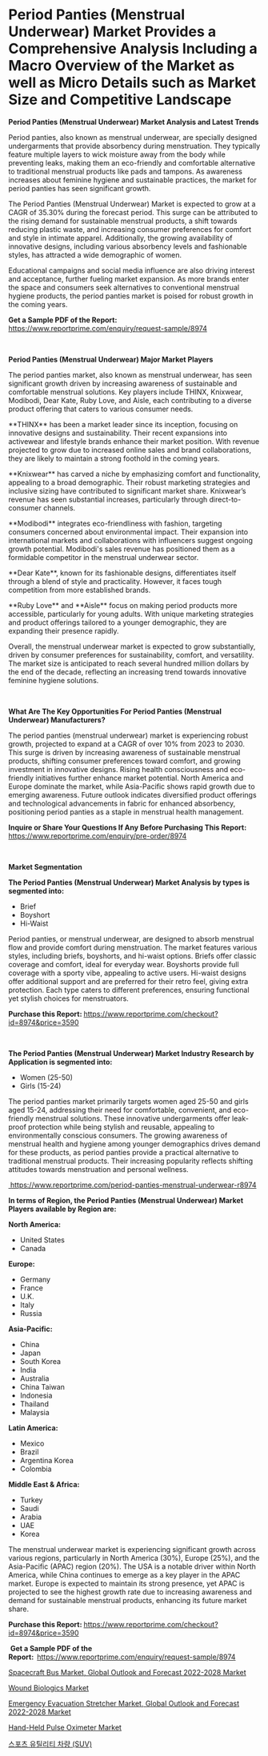<p><h1>Period Panties (Menstrual Underwear) Market Provides a Comprehensive Analysis Including a Macro Overview of the Market as well as Micro Details such as Market Size and Competitive Landscape</h1></p><p><strong>Period Panties (Menstrual Underwear) Market Analysis and Latest Trends</strong></p>
<p><p>Period panties, also known as menstrual underwear, are specially designed undergarments that provide absorbency during menstruation. They typically feature multiple layers to wick moisture away from the body while preventing leaks, making them an eco-friendly and comfortable alternative to traditional menstrual products like pads and tampons. As awareness increases about feminine hygiene and sustainable practices, the market for period panties has seen significant growth.</p><p>The Period Panties (Menstrual Underwear) Market is expected to grow at a CAGR of 35.30% during the forecast period. This surge can be attributed to the rising demand for sustainable menstrual products, a shift towards reducing plastic waste, and increasing consumer preferences for comfort and style in intimate apparel. Additionally, the growing availability of innovative designs, including various absorbency levels and fashionable styles, has attracted a wide demographic of women. </p><p>Educational campaigns and social media influence are also driving interest and acceptance, further fueling market expansion. As more brands enter the space and consumers seek alternatives to conventional menstrual hygiene products, the period panties market is poised for robust growth in the coming years.</p></p>
<p><strong>Get a Sample PDF of the Report:&nbsp;</strong> <a href="https://www.reportprime.com/enquiry/request-sample/8974">https://www.reportprime.com/enquiry/request-sample/8974</a></p>
<p>&nbsp;</p>
<p><strong>Period Panties (Menstrual Underwear) Major Market Players</strong></p>
<p><p>The period panties market, also known as menstrual underwear, has seen significant growth driven by increasing awareness of sustainable and comfortable menstrual solutions. Key players include THINX, Knixwear, Modibodi, Dear Kate, Ruby Love, and Aisle, each contributing to a diverse product offering that caters to various consumer needs.</p><p>**THINX** has been a market leader since its inception, focusing on innovative designs and sustainability. Their recent expansions into activewear and lifestyle brands enhance their market position. With revenue projected to grow due to increased online sales and brand collaborations, they are likely to maintain a strong foothold in the coming years.</p><p>**Knixwear** has carved a niche by emphasizing comfort and functionality, appealing to a broad demographic. Their robust marketing strategies and inclusive sizing have contributed to significant market share. Knixwear’s revenue has seen substantial increases, particularly through direct-to-consumer channels.</p><p>**Modibodi** integrates eco-friendliness with fashion, targeting consumers concerned about environmental impact. Their expansion into international markets and collaborations with influencers suggest ongoing growth potential. Modibodi's sales revenue has positioned them as a formidable competitor in the menstrual underwear sector.</p><p>**Dear Kate**, known for its fashionable designs, differentiates itself through a blend of style and practicality. However, it faces tough competition from more established brands.</p><p>**Ruby Love** and **Aisle** focus on making period products more accessible, particularly for young adults. With unique marketing strategies and product offerings tailored to a younger demographic, they are expanding their presence rapidly.</p><p>Overall, the menstrual underwear market is expected to grow substantially, driven by consumer preferences for sustainability, comfort, and versatility. The market size is anticipated to reach several hundred million dollars by the end of the decade, reflecting an increasing trend towards innovative feminine hygiene solutions.</p></p>
<p>&nbsp;</p>
<p><strong>What Are The Key Opportunities For Period Panties (Menstrual Underwear) Manufacturers?</strong></p>
<p><p>The period panties (menstrual underwear) market is experiencing robust growth, projected to expand at a CAGR of over 10% from 2023 to 2030. This surge is driven by increasing awareness of sustainable menstrual products, shifting consumer preferences toward comfort, and growing investment in innovative designs. Rising health consciousness and eco-friendly initiatives further enhance market potential. North America and Europe dominate the market, while Asia-Pacific shows rapid growth due to emerging awareness. Future outlook indicates diversified product offerings and technological advancements in fabric for enhanced absorbency, positioning period panties as a staple in menstrual health management.</p></p>
<p><strong>Inquire or Share Your Questions If Any Before Purchasing This Report:</strong> <a href="https://www.reportprime.com/enquiry/pre-order/8974">https://www.reportprime.com/enquiry/pre-order/8974</a></p>
<p>&nbsp;</p>
<p><strong>Market Segmentation</strong></p>
<p><strong>The Period Panties (Menstrual Underwear) Market Analysis by types is segmented into:</strong></p>
<p><ul><li>Brief</li><li>Boyshort</li><li>Hi-Waist</li></ul></p>
<p><p>Period panties, or menstrual underwear, are designed to absorb menstrual flow and provide comfort during menstruation. The market features various styles, including briefs, boyshorts, and hi-waist options. Briefs offer classic coverage and comfort, ideal for everyday wear. Boyshorts provide full coverage with a sporty vibe, appealing to active users. Hi-waist designs offer additional support and are preferred for their retro feel, giving extra protection. Each type caters to different preferences, ensuring functional yet stylish choices for menstruators.</p></p>
<p><strong>Purchase this Report:&nbsp;</strong><a href="https://www.reportprime.com/checkout?id=8974&price=3590">https://www.reportprime.com/checkout?id=8974&price=3590</a></p>
<p>&nbsp;</p>
<p><strong>The Period Panties (Menstrual Underwear) Market Industry Research by Application is segmented into:</strong></p>
<p><ul><li>Women (25-50)</li><li>Girls (15-24)</li></ul></p>
<p><p>The period panties market primarily targets women aged 25-50 and girls aged 15-24, addressing their need for comfortable, convenient, and eco-friendly menstrual solutions. These innovative undergarments offer leak-proof protection while being stylish and reusable, appealing to environmentally conscious consumers. The growing awareness of menstrual health and hygiene among younger demographics drives demand for these products, as period panties provide a practical alternative to traditional menstrual products. Their increasing popularity reflects shifting attitudes towards menstruation and personal wellness.</p></p>
<p><a href="https://www.reportprime.com/period-panties-menstrual-underwear-r8974">&nbsp;https://www.reportprime.com/period-panties-menstrual-underwear-r8974</a></p>
<p><strong>In terms of Region, the Period Panties (Menstrual Underwear) Market Players available by Region are:</strong></p>
<p>
    <p> <strong> North America: </strong>
        <ul>
            <li>United States</li>
            <li>Canada</li>
        </ul>
        </p> 
    <p> <strong> Europe: </strong>
        <ul>
            <li>Germany</li>
            <li>France</li>
            <li>U.K.</li>
            <li>Italy</li>
            <li>Russia</li>
        </ul>
        </p> 
    <p> <strong> Asia-Pacific: </strong>
        <ul>
            <li>China</li>
            <li>Japan</li>
            <li>South Korea</li>
            <li>India</li>
            <li>Australia</li>
            <li>China Taiwan</li>
            <li>Indonesia</li>
            <li>Thailand</li>
            <li>Malaysia</li>
        </ul>
        </p> 
    <p> <strong> Latin America: </strong>
        <ul>
            <li>Mexico</li>
            <li>Brazil</li>
            <li>Argentina Korea</li>
            <li>Colombia</li>
        </ul>
        </p> 
    <p> <strong> Middle East & Africa: </strong>
        <ul>
            <li>Turkey</li>
            <li>Saudi</li>
            <li>Arabia</li>
            <li>UAE</li>
            <li>Korea</li>
        </ul>
    </p>
    </p>
<p><p>The menstrual underwear market is experiencing significant growth across various regions, particularly in North America (30%), Europe (25%), and the Asia-Pacific (APAC) region (20%). The USA is a notable driver within North America, while China continues to emerge as a key player in the APAC market. Europe is expected to maintain its strong presence, yet APAC is projected to see the highest growth rate due to increasing awareness and demand for sustainable menstrual products, enhancing its future market share.</p></p>
<p><strong>Purchase this Report: </strong><a href="https://www.reportprime.com/checkout?id=8974&price=3590">https://www.reportprime.com/checkout?id=8974&price=3590</a></p>
<p>&nbsp;<strong>Get a Sample PDF of the Report:&nbsp;&nbsp;</strong><a href="https://www.reportprime.com/enquiry/request-sample/8974">https://www.reportprime.com/enquiry/request-sample/8974</a></p>
<p><strong></strong></p>
<p><p><a href="https://medium.com/@sheetal.reportprime/the-global-spacecraft-bus-market-global-outlook-and-forecast-2022-2028-market-is-at-the-d4c0e0e7fe94">Spacecraft Bus Market, Global Outlook and Forecast 2022-2028 Market</a></p><p><a href="https://www.linkedin.com/pulse/wound-biologics-market-analysis-report-global-insights-fjere?trackingId=uXlTB1pxSaKjXy9FChfB1w%3D%3D">Wound Biologics Market</a></p><p><a href="https://medium.com/@sheetal.reportprime/the-emergency-evacuation-stretcher-market-global-outlook-and-forecast-2022-2028-market-is-0990cac80490">Emergency Evacuation Stretcher Market, Global Outlook and Forecast 2022-2028 Market</a></p><p><a href="https://issuu.com/reportprime-2/docs/hand-held-pulse-oximeter-market-siz_17e3f4859ddff0">Hand-Held Pulse Oximeter Market</a></p><p><a href="https://medium.com/@percymckty3ytenzie89676/%EC%84%B8%EA%B3%84-sports-utility-vehicles-suvs-market-%EC%9D%80-2024%EC%97%90%EC%84%9C-2031%EB%A1%9C-%EC%97%B0%ED%8F%89%EA%B7%A0-%EC%A6%9D%EA%B0%80%EC%9C%A8%EC%9D%84-%EB%B3%B4%EC%9D%BC-%EA%B2%83%EC%9C%BC%EB%A1%9C-%EC%98%88%EC%83%81%EB%90%A9%EB%8B%88%EB%8B%A4-7d0c01c65caf">스포츠 유틸리티 차량 (SUV)</a></p></p>